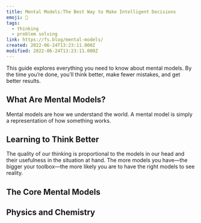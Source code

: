 ```yaml
---
title: Mental Models:The Best Way to Make Intelligent Decisions
emoji: 📝
tags:
  - thinking
  - problem solving
link: https://fs.blog/mental-models/
created: 2022-06-24T13:23:11.000Z
modified: 2022-06-24T13:23:11.000Z
---
```


This guide explores everything you need to know about mental models. By the time you’re done, you’ll think better, make fewer mistakes, and get better results.

## What Are Mental Models?

Mental models are how we understand the world. A mental model is simply a representation of how something works.

## Learning to Think Better

The quality of our thinking is proportional to the models in our head and their usefulness in the situation at hand. The more models you have—the bigger your toolbox—the more likely you are to have the right models to see reality.

## The Core Mental Models

## Physics and Chemistry
